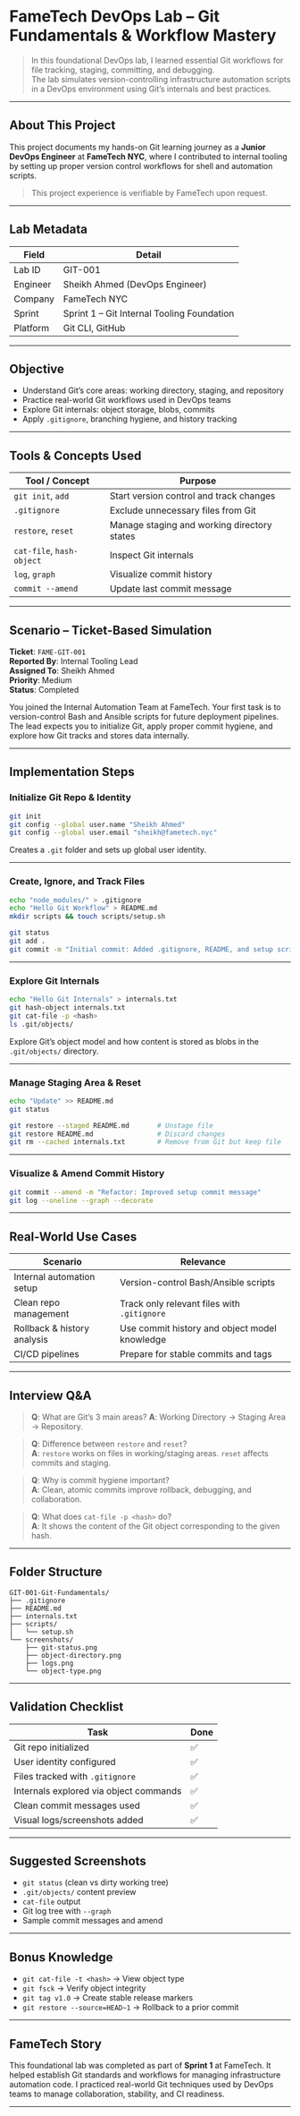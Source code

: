 # FameTech DevOps Lab – Git Fundamentals & Workflow Mastery

> In this foundational DevOps lab, I learned essential Git workflows for file tracking, staging, committing, and debugging.  
> The lab simulates version-controlling infrastructure automation scripts in a DevOps environment using Git’s internals and best practices.

---

## About This Project

This project documents my hands-on Git learning journey as a **Junior DevOps Engineer** at **FameTech NYC**, where I contributed to internal tooling by setting up proper version control workflows for shell and automation scripts.

> This project experience is verifiable by FameTech upon request.

---

## Lab Metadata

| Field    | Detail                                     |
| -------- | ------------------------------------------ |
| Lab ID   | GIT-001                                    |
| Engineer | Sheikh Ahmed (DevOps Engineer)             |
| Company  | FameTech NYC                               |
| Sprint   | Sprint 1 – Git Internal Tooling Foundation |
| Platform | Git CLI, GitHub                            |

---

## Objective

- Understand Git’s core areas: working directory, staging, and repository
- Practice real-world Git workflows used in DevOps teams
- Explore Git internals: object storage, blobs, commits
- Apply `.gitignore`, branching hygiene, and history tracking

---

## Tools & Concepts Used

| Tool / Concept            | Purpose                                     |
| ------------------------- | ------------------------------------------- |
| `git init`, `add`         | Start version control and track changes     |
| `.gitignore`              | Exclude unnecessary files from Git          |
| `restore`, `reset`        | Manage staging and working directory states |
| `cat-file`, `hash-object` | Inspect Git internals                       |
| `log`, `graph`            | Visualize commit history                    |
| `commit --amend`          | Update last commit message                  |

---

## Scenario – Ticket-Based Simulation

**Ticket**: `FAME-GIT-001`  
**Reported By**: Internal Tooling Lead  
**Assigned To**: Sheikh Ahmed  
**Priority**: Medium  
**Status**: Completed

You joined the Internal Automation Team at FameTech. Your first task is to version-control Bash and Ansible scripts for future deployment pipelines. The lead expects you to initialize Git, apply proper commit hygiene, and explore how Git tracks and stores data internally.

---

## Implementation Steps

### Initialize Git Repo & Identity

```bash
git init
git config --global user.name "Sheikh Ahmed"
git config --global user.email "sheikh@fametech.nyc"
```

Creates a `.git` folder and sets up global user identity.

---

### Create, Ignore, and Track Files

```bash
echo "node_modules/" > .gitignore
echo "Hello Git Workflow" > README.md
mkdir scripts && touch scripts/setup.sh
```

```bash
git status
git add .
git commit -m "Initial commit: Added .gitignore, README, and setup script"
```

---

### Explore Git Internals

```bash
echo "Hello Git Internals" > internals.txt
git hash-object internals.txt
git cat-file -p <hash>
ls .git/objects/
```

Explore Git’s object model and how content is stored as blobs in the `.git/objects/` directory.

---

### Manage Staging Area & Reset

```bash
echo "Update" >> README.md
git status

git restore --staged README.md       # Unstage file
git restore README.md                # Discard changes
git rm --cached internals.txt        # Remove from Git but keep file
```

---

### Visualize & Amend Commit History

```bash
git commit --amend -m "Refactor: Improved setup commit message"
git log --oneline --graph --decorate
```

---

## Real-World Use Cases

| Scenario                    | Relevance                                     |
| --------------------------- | --------------------------------------------- |
| Internal automation setup   | Version-control Bash/Ansible scripts          |
| Clean repo management       | Track only relevant files with `.gitignore`   |
| Rollback & history analysis | Use commit history and object model knowledge |
| CI/CD pipelines             | Prepare for stable commits and tags           |

---

## Interview Q\&A

> **Q**: What are Git’s 3 main areas?
> **A**: Working Directory → Staging Area → Repository.

> **Q**: Difference between `restore` and `reset`?  
> **A**: `restore` works on files in working/staging areas. `reset` affects commits and staging.

> **Q**: Why is commit hygiene important?  
> **A**: Clean, atomic commits improve rollback, debugging, and collaboration.

> **Q**: What does `cat-file -p <hash>` do?  
> **A**: It shows the content of the Git object corresponding to the given hash.

---

## Folder Structure

```
GIT-001-Git-Fundamentals/
├── .gitignore
├── README.md
├── internals.txt
├── scripts/
│   └── setup.sh
└── screenshots/
    ├── git-status.png
    ├── object-directory.png
    ├── logs.png
    └── object-type.png
```

---

## Validation Checklist

| Task                                   | Done |
| -------------------------------------- | ---- |
| Git repo initialized                   | ✅   |
| User identity configured               | ✅   |
| Files tracked with `.gitignore`        | ✅   |
| Internals explored via object commands | ✅   |
| Clean commit messages used             | ✅   |
| Visual logs/screenshots added          | ✅   |

---

## Suggested Screenshots

- `git status` (clean vs dirty working tree)
- `.git/objects/` content preview
- `cat-file` output
- Git log tree with `--graph`
- Sample commit messages and amend

---

## Bonus Knowledge

- `git cat-file -t <hash>` → View object type
- `git fsck` → Verify object integrity
- `git tag v1.0` → Create stable release markers
- `git restore --source=HEAD~1` → Rollback to a prior commit

---

## FameTech Story

This foundational lab was completed as part of **Sprint 1** at FameTech.
It helped establish Git standards and workflows for managing infrastructure automation code.
I practiced real-world Git techniques used by DevOps teams to manage collaboration, stability, and CI readiness.

---
